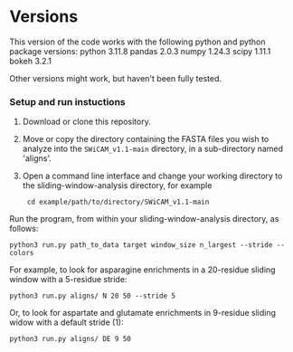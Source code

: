 # Versions 
This version of the code works with the following python and python package versions:
python 3.11.8
pandas 2.0.3
numpy 1.24.3
scipy 1.11.1
bokeh 3.2.1

Other versions might work, but haven't been fully tested. 

### Setup and run instuctions

1) Download or clone this repository.
   
2) Move or copy the directory containing the FASTA files you wish to analyze into the `SWiCAM_v1.1-main` directory, in a sub-directory named 'aligns'.

4) Open a command line interface and change your working directory to the sliding-window-analysis directory, for example

        cd example/path/to/directory/SWiCAM_v1.1-main





Run the program, from within your sliding-window-analysis directory, as follows:

    python3 run.py path_to_data target window_size n_largest --stride --colors

For example, to look for asparagine enrichments in a 20-residue sliding window with a 5-residue stride:

    python3 run.py aligns/ N 20 50 --stride 5

Or, to look for aspartate and glutamate enrichments in 9-residue sliding widow with a default stride (1):

    python3 run.py aligns/ DE 9 50
